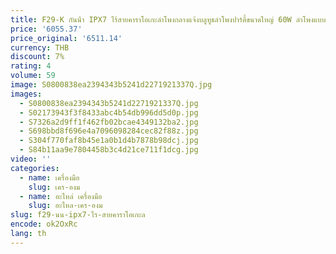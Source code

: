 ```yaml
---
title: F29-K กันน้ํา IPX7 ไร้สายคาราโอเกะลําโพงกลางแจ้งบลูทูธลําโพงปาร์ตี้ขนาดใหญ่ 60W ลําโพงแบบพกพา
price: '6055.37'
price_original: '6511.14'
currency: THB
discount: 7%
rating: 4
volume: 59
image: S0800838ea2394343b5241d2271921337Q.jpg
images:
  - S0800838ea2394343b5241d2271921337Q.jpg
  - S02173943f3f8433abc4b54db996dd5d0p.jpg
  - S7326a2d9ff1f462fb02bcae4349132ba2.jpg
  - S698bbd8f696e4a7096098284cec82f88z.jpg
  - S304f770faf8b45e1a0b1d4b7878b98dcj.jpg
  - S84b11aa9e7804458b3c4d21ce711f1dcg.jpg
video: ''
categories:
  - name: เครื่องมือ
    slug: เคร-องม
  - name: อะไหล่ เครื่องมือ
    slug: อะไหล-เคร-องม
slug: f29-นน-ipx7-ไร-สายคาราโอเกะล
encode: ok2OxRc
lang: th
---
```

  